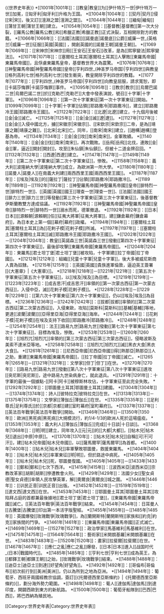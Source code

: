 {{世界史年表}}
*[[1001年|1001年]]：[[教皇|教皇]]为[[伊什特万一世|伊什特万一世]]加冕，[[匈牙利|匈牙利]]升格为王国。
*[[1004年|1004年]]：[[契丹|契丹]]侵[[宋|宋]]，後又訂[[澶淵之盟|澶淵之盟]]。
*[[1044年|1044年]]：[[緬甸|緬甸]][[蒲甘王朝|蒲甘王朝]]建立。
*[[1054年|1054年]]：[[基督教|基督教]]第一次大分裂，[[羅馬公教|羅馬公教]]和[[希臘正教|希臘正教]]正式決裂，互相開除對方的教籍。 
*[[1066年|1066年]]：[[法國|法國]][[諾曼底|諾曼底]]公爵[[威廉一世_(英格兰)|威廉一世]]征服[[英國|英國]] ，開創英國的[[諾曼王朝|諾曼王朝]]。
*[[1069年|1069年]]：[[宋神宗|宋神宗]]用[[王安石|王安石]]改革，是為[[熙寧變法|熙寧變法]]。
*[[1071年|1071年]]：[[塞爾柱土耳其|塞爾柱土耳其]]人擊敗[[東羅馬帝國|東羅馬帝國]]，且俘虜東羅馬皇帝，基督教世界大為震驚。
*[[1076年|1076年]]：[[神聖羅馬帝國|神聖羅馬帝國]]皇帝[[亨利四世_(神圣罗马帝国)|亨利四世]]與教皇[[格列高利七世|格列高利七世]]發生衝突，教皇開除亨利四世的教籍。
*[[1077年|1077年]]：[[亨利四世_(神圣罗马帝国)|亨利四世]]向教皇屈服，請求寬恕，即[[卡諾莎悔罪|卡諾莎悔罪]]事件。
*[[1095年|1095年]]：[[教宗|教宗]][[烏爾巴諾二世|烏爾巴諾二世]]於[[克勒芒|克勒芒]]大會中發表演說，號召[[十字軍|十字軍]]。
*[[1096年|1096年]]：[[第一次十字軍東征|第一次十字軍東征]]開始。
*[[1099年|1099年]]：[[十字軍|十字軍]]佔領[[耶路撒冷|耶路撒冷]]，建立[[耶路撒冷王國|耶路撒冷王國]]。
*[[1122年|1122年]]：[[北遼|北遼]]建立，十九個月後被[[金|金]]滅亡。
*[[1125年|1125年]]：[[金|金]]滅[[遼|遼]]。
*[[1127年|1127年]]：[[金|金]]入侵中國北方，擄[[宋徽宗|宋徽宗]]、[[宋欽宗|宋欽宗]]二帝，是為[[靖康之難|靖康之難]]，[[北宋|北宋]]亡。同年，[[南宋|南宋]]建立，[[趙構|趙構]]登基為帝。
*[[1134年|1134年]]：[[金|金]]攻[[南宋|南宋]]，金軍敗績。
*[[1140年|1140年]]：[[金|金]]伐[[南宋|南宋]]，再次戰敗。[[岳飛|岳飛]]北伐，連敗[[金|金]]軍，逼近[[開封|開封]]，攻至[[朱仙鎮|朱仙鎮]]，但被十二道金牌召回。
*[[1132年|1132年]]：[[西遼|西遼]]建立。
*[[1147年|1147年]]－[[1149年|1149年]]：[[第二次十字軍東征|第二次十字軍東征]]，慘敗。
*[[1158年|1158年]]：義大利[[波隆納大學|波隆納大學]]成立，為歐洲第一所大學。
*[[1180年|1180年]]：[[諾曼人|諾曼人]]在南義大利建[[兩西西里王國|兩西西里王國]]。
*[[1187年|1187年]]：[[埃及|埃及]]的[[薩拉丁|薩拉丁]]佔領[[耶路撒冷|耶路撒冷]]。
*[[1189年|1189年]]－[[1192年|1192年]]：[[神聖羅馬帝國|神聖羅馬帝國]]皇帝[[腓特烈一世|腓特烈一世]]、[[英國|英國]]國王[[理查一世|理查一世]]、[[法國|法國]]國王[[腓力三世|腓力三世]]等發動[[第三次十字軍東征|第三次十字軍東征]]，後基督教ˋ伊斯蘭教雙方達成協議。
*[[1192年|1192年]]：[[神聖羅馬帝國|神聖羅馬帝國]]皇帝[[腓特烈一世|腓特烈一世]]溺水而死，德軍撤退。
*[[1192年|1192年]]：[[日本|日本]][[源賴朝|源賴朝]]任[[征夷大將軍|征夷大將軍]]，建[[鎌倉幕府|鎌倉幕府]]，為日本史上第一個[[幕府|幕府]]政權。
*[[1194年|1194年]]：[[塞爾柱土耳其|塞爾柱土耳其]]為[[花剌子模|花剌子模]]所滅。
*[[1197年|1197年]]：[[塞爾柱土耳其|塞爾柱土耳其]]滅[[耶路撒冷王國|耶路撒冷王國]]。
*[[1202年|1202年]]－[[1204年|1204年]]：教皇[[英諾森三世|英諾森三世]]發動[[第四次十字軍東征|第四次十字軍東征]]，最後卻攻擊[[東羅馬帝國|東羅馬帝國]]。
*[[1204年|1204年]]：東羅馬[[君士坦丁堡|君士坦丁堡]]被攻陷，十字軍建[[拉丁帝國|拉丁帝國]]。
*[[1212年|1212年]]：組織[[兒童十字軍|兒童十字軍]]，後大多被威尼斯商人賣為奴隸。
*[[1215年|1215年]]：[[英國|英國]]貴族進軍倫敦，逼迫英王簽署[[《大憲章》|《大憲章》]]。
*[[1218年|1218年]]－[[1221年|1221年]]：[[第五次十字軍東征|第五次十字軍東征]]，以[[埃及|埃及]]為目標。
*[[1219年|1219年]]－[[1223年|1223年]]：[[成吉思汗|成吉思汗]]率領的[[第一次蒙古西征|第一次蒙古西征]]，入侵中亞，滅[[花剌子模|花剌子模]]。
*[[1228年|1228年]]－[[1229年|1229年]]：[[第六次十字軍東征|第六次十字軍東征]]，仍以[[埃及|埃及]]為目標。
*[[1236年|1236年]]－[[1242年|1242年]]：[[拔都|拔都]]率領的[[第二次蒙古西征|第二次蒙古西征]]，入侵東歐，攻陷[[莫斯科|莫斯科]][[基輔|基輔]]等地，更達[[波蘭|波蘭]][[亞得里亞海|亞得里亞海]]海岸。
*[[1244年|1244年]]：[[花剌子模|花剌子模]]在埃及支持下收回[[耶路撒冷|耶路撒冷]]。
*[[1248年|1248年]]－[[1254年|1254年]]：法王[[路易九世|路易九世]]發動[[第七次十字軍東征|第七次十字軍東征]]，目標為埃及，慘敗。
*[[1253年|1253年]]－[[1260年|1260年]]：[[旭烈兀|旭烈兀]]率領的[[第三次蒙古西征|第三次蒙古西征]]，侵略波斯及美索不達米亞等地。
*[[1258年|1258年]]：[[旭烈兀|旭烈兀]]滅[[黑衣大食|黑衣大食]]。
*[[1261年|1261年]]：[[尼西亞帝國|尼西亞帝國]]得[[熱那亞|熱那亞]]人之助，重建[[東羅馬帝國|東羅馬帝國]]，[[拉丁帝國|拉丁帝國]]滅亡。
*[[1265年|1265年]]－[[1321年|1321年]]：文學家[[但丁|但丁]]在世。
*[[1270年|1270年]]：[[路易九世|路易九世]]發動[[第八次十字軍東征|第八次十字軍東征]]進攻[[突尼斯|突尼斯]]，途中路易九世染病身亡，就此退兵。
*[[1291年|1291年]]：十字軍的最後一個據點-[[阿卡|阿卡]]被穆斯林攻佔，十字軍東征至此完全失敗。
*[[1292年|1292年]]：[[鄂圖曼土耳其|鄂圖曼土耳其]]建國。
*[[1304年|1304年]]－[[1374年|1374年]]：詩人[[彼特拉克|彼特拉克]]在世。
*[[1313年|1313年]]－[[1375年|1375年]]：文學家[[薄伽丘|薄伽丘]]在世。
*[[1335年|1335年]]：[[足利尊氏|足利尊氏]]於[[京都|京都]]建[[室町幕府|室町幕府]]。
*[[1337年|1337年]]：[[英法百年戰爭|英法百年戰爭]]開始。
*[[1346年|1346年]]－[[1350年|1350年]]：歐洲[[黑死病|黑死病]]大規模流行，約1/4-1/3的歐洲人死於這場瘟疫。
*[[1353年|1353年]]：義大利人[[薄伽丘|薄伽丘]]完成[[十日談|十日談]]。
*[[1368年|1368年]]：[[明|明]]建立，同年攻入[[元|元]]的[[大都|大都]]，[[帖木兒|帖木兒]]退出[[中原|中原]]。 
*[[1370年|1370年]]：[[帖木兒|帖木兒]]自稱[[可汗|可汗]]，建[[帖木兒帝國|帖木兒帝國]]，以[[薩馬爾罕|薩馬爾罕]]為首都。
*[[1400年|1400年]]：[[帖木兒|帖木兒]]率軍擊敗鄂圖曼，救援東羅馬。
*[[1404年|1404年]]：[[帖木兒|帖木兒]]率軍東征[[明|明]]，但於路途中病死。
*[[1405年|1405年]]：[[帖木兒|帖木兒]]死，鄂圖曼復國。
*[[1405年|1405年]]－[[1433年|1433年]]：[[鄭和|鄭和]]七次下西洋。
*[[1415年|1415年]]：[[波西米亞|波西米亞]]宗教改革家[[胡斯|胡斯]]慘遭教會火刑。
*[[1429年|1429年]]：法國少女[[聖女貞德|聖女貞德]]率領人民攻擊英軍，解[[奧爾良|奧爾良]]城之圍。
*[[1446年|1446年]]：[[训民正音|训民正音]]出版。
*[[1452年|1452年]]－[[1519年|1519年]]：[[達文西|達文西]]在世。
*[[1453年|1453年]]：[[鄂圖曼土耳其|鄂圖曼土耳其]]攻陷拜占庭的首都兼最後據地[[君士坦丁堡|君士坦丁堡]]，[[東羅馬帝國|東羅馬帝國]]滅亡。[[英法百年戰爭|英法百年戰爭]]結束。 
*[[1454年|1454年]]：日耳曼人[[古騰堡|古騰堡]]印出第一本活字版聖經。
*[[1455年|1455年]]－[[1485年|1485年]]：英國爆發[[玫瑰戰爭|玫瑰戰爭]]，為[[蘭開斯特|蘭開斯特]]家族和[[約克|約克]]家族間的鬥爭。
*[[1461年|1461年]]：[[東羅馬帝國|東羅馬帝國]]正式滅亡。
*[[1469年|1469年]]－[[1527年|1527年]]：政治學家[[馬基維利|馬基維利]]在世。
*[[1475年|1475年]]－[[1564年|1564年]]：藝術家[[米開朗基羅|米開朗基羅]]在世。
*[[1483年|1483年]]－[[1520年|1520年]]：畫家[[拉斐爾|拉斐爾]]在世。
*[[1467年|1467年]]：[[應仁之亂|應仁之亂]]爆發，[[日本|日本]]進入[[战国时代_(日本)|戰國時代]]。
*[[1485年|1485年]]：[[亨利七世|亨利七世]]成為英王，為[[都鐸王朝|都鐸王朝]]之始，[[玫瑰戰爭|玫瑰戰爭]]結束。
*[[1488年|1488年]]：[[迪亞士|迪亞士]]到達[[好望角|好望角]]。
*[[1492年|1492年]]：[[哥倫布|哥倫布]]初次航行到[[美洲|美洲]]，仍以為所到之地為亞洲。 
*[[1494年|1494年]]：葡萄牙、西班牙兩國經教宗協調，簽訂[[《托爾德西里亞斯條約》|《托爾德西里亞斯條約》]]，劃分海外勢力範圍。
*[[1498年|1498年]]：葡人[[達伽馬|達伽馬]]到達印度，開闢西歐到東方的新航路。
*[[1500年|1500年]]：葡萄牙船隊到[[巴西|巴西]]，將巴西納為殖民地。

[[Category:世界史年表|Category:世界史年表]]